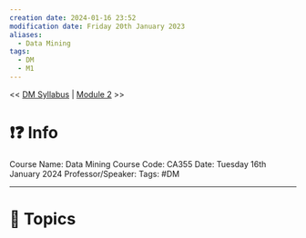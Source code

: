 ```yaml
---
creation date: 2024-01-16 23:52
modification date: Friday 20th January 2023
aliases:
  - Data Mining
tags:
  - DM
  - M1
---
```


<< [DM Syllabus](Sem_6/Data_Mining/index.md) | [Module 2](Sem_6/Data_Mining/Notes/Module_2.md) >>

# ❗❓ Info
Course Name: Data Mining
Course Code: CA355
Date: Tuesday 16th January 2024
Professor/Speaker: 
Tags: #DM

---
# 📃 Topics